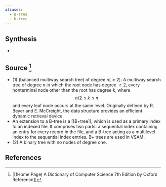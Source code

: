 ```yaml
---
aliases:
  - B-tree
  - b-tree
---
```

## Synthesis
- 
## Source [^1]
- (1) (balanced multiway search tree) of degree $n(\geq 2)$. A multiway search tree of degree $n$ in which the root node has degree $\geq 2$, every nonterminal node other than the root has degree $k$, where$$n / 2 \leq k \leq n$$and every leaf node occurs at the same level. Originally defined by R. Beyer and E. McCreight, the data structure provides an efficient dynamic retrieval device.
- An extension to a B-tree is a [[B+tree]], which is used as a primary index to an indexed file. It comprises two parts: a sequential index containing an entry for every record in the file, and a B-tree acting as a multilevel index to the sequential index entries. B+ trees are used in VSAM. 
- (2) A binary tree with no nodes of degree one.
## References

[^1]: [[(Home Page) A Dictionary of Computer Science 7th Edition by Oxford Reference]]